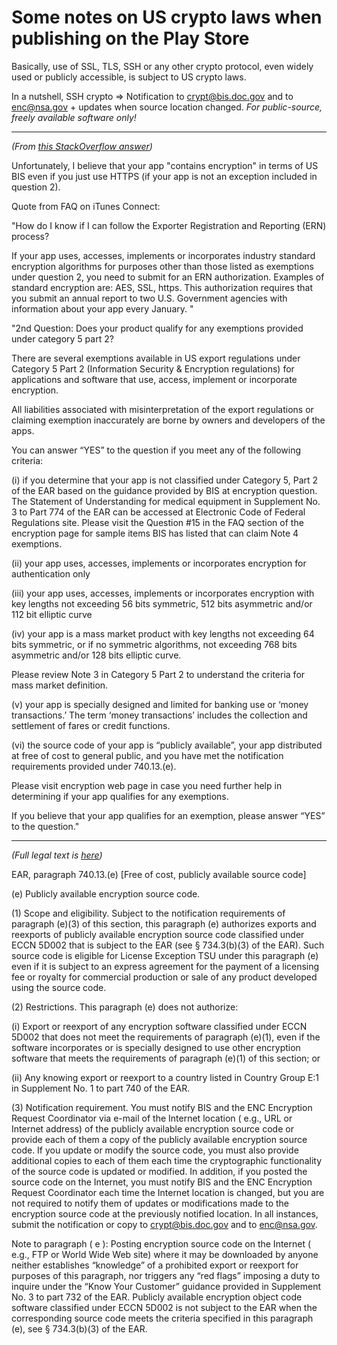 
Some notes on US crypto laws when publishing on the Play Store
==============================================================

Basically, use of SSL, TLS, SSH or any other crypto protocol, even widely used
or publicly accessible, is subject to US crypto laws.

In a nutshell, SSH crypto =>
Notification to crypt@bis.doc.gov and to enc@nsa.gov + updates when source
location changed. _For public-source, freely available software only!_

---------------------------------------------------------------------

_(From [this StackOverflow answer](http://stackoverflow.com/questions/2135081/does-my-application-contain-encryption))_

Unfortunately, I believe that your app "contains encryption" in terms of US BIS
even if you just use HTTPS (if your app is not an exception included in
question 2).

Quote from FAQ on iTunes Connect:

"How do I know if I can follow the Exporter Registration and Reporting (ERN)
process?

If your app uses, accesses, implements or incorporates industry standard
encryption algorithms for purposes other than those listed as exemptions under
question 2, you need to submit for an ERN authorization. Examples of standard
encryption are: AES, SSL, https. This authorization requires that you submit an
annual report to two U.S. Government agencies with information about your app
every January. "

"2nd Question: Does your product qualify for any exemptions provided under
category 5 part 2?

There are several exemptions available in US export regulations under Category
5 Part 2 (Information Security & Encryption regulations) for applications and
software that use, access, implement or incorporate encryption.

All liabilities associated with misinterpretation of the export regulations or
claiming exemption inaccurately are borne by owners and developers of the apps.

You can answer “YES” to the question if you meet any of the following criteria:

(i) if you determine that your app is not classified under Category 5, Part 2
of the EAR based on the guidance provided by BIS at encryption question. The
Statement of Understanding for medical equipment in Supplement No. 3 to Part
774 of the EAR can be accessed at Electronic Code of Federal Regulations site.
Please visit the Question #15 in the FAQ section of the encryption page for
sample items BIS has listed that can claim Note 4 exemptions.

(ii) your app uses, accesses, implements or incorporates encryption for
authentication only

(iii) your app uses, accesses, implements or incorporates encryption with key
lengths not exceeding 56 bits symmetric, 512 bits asymmetric and/or 112 bit
elliptic curve

(iv) your app is a mass market product with key lengths not exceeding 64 bits
symmetric, or if no symmetric algorithms, not exceeding 768 bits asymmetric
and/or 128 bits elliptic curve.

Please review Note 3 in Category 5 Part 2 to understand the criteria for mass
market definition.

(v) your app is specially designed and limited for banking use or ‘money
transactions.’ The term ‘money transactions’ includes the collection and
settlement of fares or credit functions.

(vi) the source code of your app is “publicly available”, your app distributed
at free of cost to general public, and you have met the notification
requirements provided under 740.13.(e).

Please visit encryption web page in case you need further help in determining
if your app qualifies for any exemptions.

If you believe that your app qualifies for an exemption, please answer “YES” to
the question."

---------------------------------------------------------------------

_(Full legal text is [here](http://www.ecfr.gov/cgi-bin/text-idx?c=ecfr&rgn=div5&view=text&node=15:2.1.3.4.25&idno=15#15:2.1.3.4.25.0.1.13))_

EAR, paragraph 740.13.(e) [Free of cost, publicly available source code]

(e) Publicly available encryption source code.

(1) Scope and eligibility.  Subject to the notification requirements of
paragraph (e)(3) of this section, this paragraph (e) authorizes exports and
reexports of publicly available encryption source code classified under ECCN
5D002 that is subject to the EAR (see § 734.3(b)(3) of the EAR). Such source
code is eligible for License Exception TSU under this paragraph (e) even if it
is subject to an express agreement for the payment of a licensing fee or
royalty for commercial production or sale of any product developed using the
source code.

(2) Restrictions. This paragraph (e) does not authorize:

(i) Export or reexport of any encryption software classified under ECCN 5D002
that does not meet the requirements of paragraph (e)(1), even if the software
incorporates or is specially designed to use other encryption software that
meets the requirements of paragraph (e)(1) of this section; or

(ii) Any knowing export or reexport to a country listed in Country Group E:1 in
Supplement No. 1 to part 740 of the EAR.

(3) Notification requirement. You must notify BIS and the ENC Encryption
Request Coordinator via e-mail of the Internet location ( e.g., URL or Internet
address) of the publicly available encryption source code or provide each of
them a copy of the publicly available encryption source code. If you update or
modify the source code, you must also provide additional copies to each of them
each time the cryptographic functionality of the source code is updated or
modified. In addition, if you posted the source code on the Internet, you must
notify BIS and the ENC Encryption Request Coordinator each time the Internet
location is changed, but you are not required to notify them of updates or
modifications made to the encryption source code at the previously notified
location. In all instances, submit the notification or copy to
crypt@bis.doc.gov and to enc@nsa.gov.

Note to paragraph ( e ): Posting encryption source code on the Internet ( e.g.,
FTP or World Wide Web site) where it may be downloaded by anyone neither
establishes “knowledge” of a prohibited export or reexport for purposes of this
paragraph, nor triggers any “red flags” imposing a duty to inquire under the
“Know Your Customer” guidance provided in Supplement No. 3 to part 732 of the
EAR. Publicly available encryption object code software classified under ECCN
5D002 is not subject to the EAR when the corresponding source code meets the
criteria specified in this paragraph (e), see § 734.3(b)(3) of the EAR.
